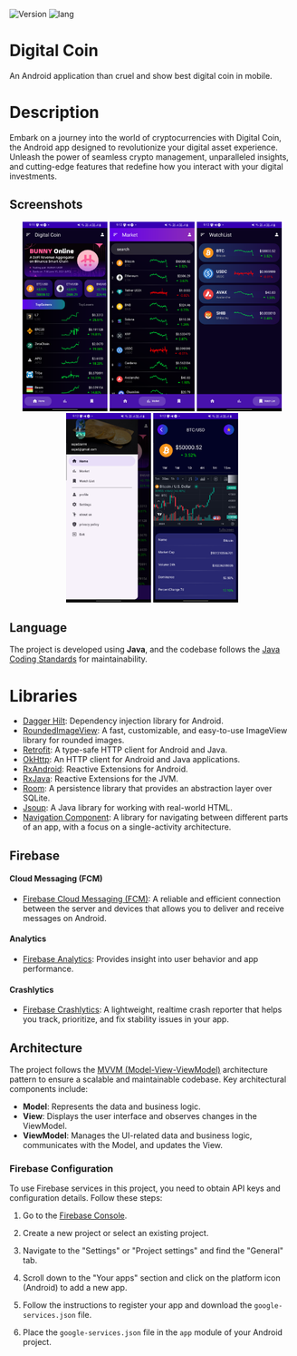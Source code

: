 ![Version](https://img.shields.io/badge/version-1-green)
![lang](https://img.shields.io/badge/lang-java-red)

# Digital Coin

An Android application than cruel and show best digital coin in mobile.

# Description

Embark on a journey into the world of cryptocurrencies with Digital Coin, the Android app designed to revolutionize your digital asset experience. Unleash the power of seamless crypto management, unparalleled insights, and cutting-edge features that redefine how you interact with your digital investments.

## Screenshots

<p align="center">
  <img src="https://github.com/mezilotfinia/digital_coin/blob/main/Screen%20shot/file.png" width="150" />
  <img src="https://github.com/mezilotfinia/digital_coin/blob/main/Screen%20shot/file2.png" width="150" />
  <img src="https://github.com/mezilotfinia/digital_coin/blob/main/Screen%20shot/file3.png" width="150" />
  <img src="https://github.com/mezilotfinia/digital_coin/blob/main/Screen%20shot/file4.png" width="150" />
  <img src="https://github.com/mezilotfinia/digital_coin/blob/main/Screen%20shot/file5.png" width="150" />
</p>

## Language

The project is developed using **Java**, and the codebase follows the [Java Coding Standards](https://www.oracle.com/technetwork/java/codeconventions-150003.pdf) for maintainability.

# Libraries

- [Dagger Hilt](https://dagger.dev/hilt/): Dependency injection library for Android.
- [RoundedImageView](https://github.com/vinc3m1/RoundedImageView): A fast, customizable, and easy-to-use ImageView library for rounded images.
- [Retrofit](https://square.github.io/retrofit/): A type-safe HTTP client for Android and Java.
- [OkHttp](https://square.github.io/okhttp/): An HTTP client for Android and Java applications.
- [RxAndroid](https://github.com/ReactiveX/RxAndroid): Reactive Extensions for Android.
- [RxJava](https://github.com/ReactiveX/RxJava): Reactive Extensions for the JVM.
- [Room](https://developer.android.com/training/data-storage/room): A persistence library that provides an abstraction layer over SQLite.
- [Jsoup](https://jsoup.org/): A Java library for working with real-world HTML.
- [Navigation Component](https://developer.android.com/guide/navigation): A library for navigating between different parts of an app, with a focus on a single-activity architecture.

## Firebase

#### Cloud Messaging (FCM)

- [Firebase Cloud Messaging (FCM)](https://firebase.google.com/docs/cloud-messaging): A reliable and efficient connection between the server and devices that allows you to deliver and receive messages on Android.

#### Analytics

- [Firebase Analytics](https://firebase.google.com/docs/analytics): Provides insight into user behavior and app performance.

#### Crashlytics

- [Firebase Crashlytics](https://firebase.google.com/docs/crashlytics): A lightweight, realtime crash reporter that helps you track, prioritize, and fix stability issues in your app.

## Architecture

The project follows the [MVVM (Model-View-ViewModel)](https://developer.android.com/topic/architecture/intro) architecture pattern to ensure a scalable and maintainable codebase. Key architectural components include:

- **Model**: Represents the data and business logic.
- **View**: Displays the user interface and observes changes in the ViewModel.
- **ViewModel**: Manages the UI-related data and business logic, communicates with the Model, and updates the View.

### Firebase Configuration

To use Firebase services in this project, you need to obtain API keys and configuration details. Follow these steps:

1. Go to the [Firebase Console](https://console.firebase.google.com/).

2. Create a new project or select an existing project.

3. Navigate to the "Settings" or "Project settings" and find the "General" tab.

4. Scroll down to the "Your apps" section and click on the platform icon (Android) to add a new app.

5. Follow the instructions to register your app and download the `google-services.json` file.

6. Place the `google-services.json` file in the `app` module of your Android project.
